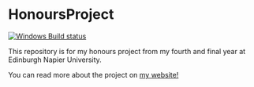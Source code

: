 # HonoursProject
[![Windows Build status](https://ci.appveyor.com/api/projects/status/mw8cel62q7gec6dk?svg=true)](https://ci.appveyor.com/project/x4iiiis/HonoursProject)

This repository is for my honours project from my fourth and final year at Edinburgh Napier University.

You can read more about the project on <a href="http://executor-duck-58866.bitballoon.com/honours" target="_blank" alt="x4iiiis.com" title="x4iiiis.com">my website!</a>
